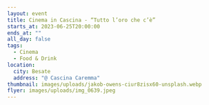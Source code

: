 ```yaml
---
layout: event
title: Cinema in Cascina - “Tutto l’oro che c’è”
starts_at: 2023-06-25T20:00:00
ends_at: ""
all_day: false
tags:
  - Cinema
  - Food & Drink
location:
  city: Besate
  address: "@ Cascina Caremma"
thumbnail: images/uploads/jakob-owens-ciur8zisx60-unsplash.webp
flyer: images/uploads/img_0639.jpeg
---
```


